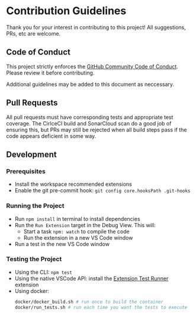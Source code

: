 # Contribution Guidelines

Thank you for your interest in contributing to this project!  All suggestions, PRs, etc are welcome.

## Code of Conduct

This project strictly enforces the [GitHub Community Code of Conduct](https://docs.github.com/en/site-policy/github-terms/github-community-code-of-conduct).  Please review it before contributing.

Additional guidelines may be added to this document as neccessary.

## Pull Requests

All pull requests must have corresponding tests and appropriate test coverage.  The CirlceCI build and SonarCloud scan do a good job of ensuring this, but PRs may still be rejected when all build steps pass if the code appears deficient in some way.

## Development

### Prerequisites

* Install the workspace recommended extensions
* Enable the git pre-commit hook: `git config core.hooksPath .git-hooks`

### Running the Project

- Run `npm install` in terminal to install dependencies
- Run the `Run Extension` target in the Debug View. This will:
	- Start a task `npm: watch` to compile the code
	- Run the extension in a new VS Code window
- Run a test in the new VS Code window

### Testing the Project

* Using the CLI: `npm test`
* Using the native VSCode API: install the [Extension Test Runner](https://marketplace.visualstudio.com/items?itemName=ms-vscode.extension-test-runner) extension
* Using docker:
    ```bash
	docker/docker_build.sh # run once to build the container
	docker/run_tests.sh # run each time you want the tests to execute
	```
